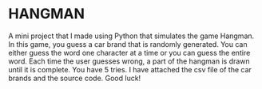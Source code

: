 
# HANGMAN
A mini project that I made using Python that simulates the game Hangman.
In this game, you guess a car brand that is randomly generated. You can either guess the word one character at a time or you can guess the entire word. Each time the user guesses wrong, a part of the hangman is drawn until it is complete. You have 5 tries. 
I have attached the csv file of the car brands and the source code.
Good luck!


